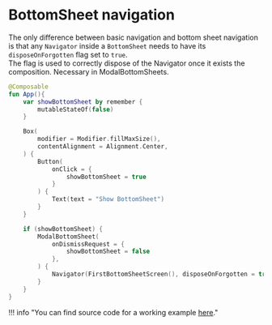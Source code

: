 # BottomSheet navigation

The only difference between basic navigation and bottom sheet navigation is that any `Navigator` inside a `BottomSheet` needs to have its `disposeOnForgotten` flag set to `true`.
<br>The flag is used to correctly dispose of the Navigator once it exists the composition. Necessary in ModalBottomSheets.

```kotlin
@Composable
fun App(){
    var showBottomSheet by remember {
        mutableStateOf(false)
    }

    Box(
        modifier = Modifier.fillMaxSize(),
        contentAlignment = Alignment.Center,
    ) {
        Button(
            onClick = {
                showBottomSheet = true
            }
        ) {
            Text(text = "Show BottomSheet")
        }
    }

    if (showBottomSheet) {
        ModalBottomSheet(
            onDismissRequest = {
                showBottomSheet = false
            },
        ) {
            Navigator(FirstBottomSheetScreen(), disposeOnForgotten = true)
        }
    }
}
```

!!! info "You can find source code for a working example [here](https://github.com/hristogochev/vortex)."

